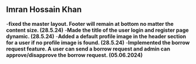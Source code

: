 ## Imran Hossain Khan

-**fixed the master layout. Footer will remain at bottom no matter the content size. (28.5.24)** -**Made the title of the user login and register page dynamic. (28.5.24)** -**Added a default profile image in the header section for a user if no profile image is found. (28.5.24)** -**Implemented the borrow request feature. A user can send a borrow request and admin can approve/disapprove the borrow request. (05.06.2024)**
